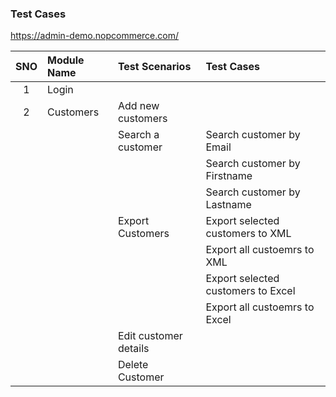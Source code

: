 ### Test Cases

https://admin-demo.nopcommerce.com/

| SNO        | Module Name             |   Test Scenarios      |   Test Cases                        |
|  :-----:   |   :-----                |  :-----               |     :-------------                  |
|     1      |   Login                 |                       |                                     |
|     2      |   Customers             |  Add new customers    |                                     |
|            |                         |  Search a customer    | Search customer by Email            |
|            |                         |                       | Search customer by Firstname        |
|            |                         |                       | Search customer by Lastname         |
|            |                         |  Export Customers     | Export selected customers to XML    |
|            |                         |                       | Export all custoemrs to XML         |
|            |                         |                       | Export selected customers to Excel  |
|            |                         |                       | Export all custoemrs to Excel       |
|            |                         | Edit customer details |                                     |
|            |                         | Delete Customer       |                                     |

